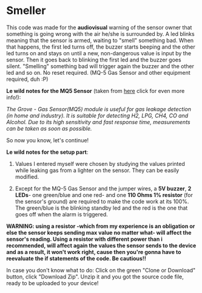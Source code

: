 # Smeller
This code was made for the **audiovisual** warning of the sensor owner that something is going wrong with the air he/she is surrounded by. A led blinks meaning that the sensor is armed, waiting to "smell" something bad. When that happens, the first led turns off, the buzzer starts beeping and the other led turns on and stays on until a new, non-dangerous value is input by the sensor. Then it goes back to blinking the first led and the buzzer goes silent. "Smelling" something bad will trigger again the buzzer and the other led and so on. No reset required. (MQ-5 Gas Sensor and other equipment required, duh :P)


**Le wild notes for the MQ5 Sensor** (taken  from [here](http://wiki.seeed.cc/Grove-Gas_Sensor-MQ5/) click for even more info!):

*The Grove - Gas Sensor(MQ5) module is useful for gas leakage detection (in home and industry). It is suitable for detecting H2, LPG, CH4, CO and Alcohol. Due to its high sensitivity and fast response time, measurements can be taken as soon as possible.*

So now you know, let's continue!

**Le wild notes for the setup part**: 

1) Values I entered myself were chosen by studying the values printed while leaking gas from a lighter on the sensor. They can be easily modified. 
 
2) Except for the MQ-5 Gas Sensor and the jumper wires, a **5V buzzer**, **2 LEDs**- one green/blue and one red- and one **110 Ohms 1% resistor** (for the sensor's ground) are required to make the code work at its 100%. The green/blue is the blinking standby led and the red is the one that goes off when the alarm is triggered.  

**WARNING: using a resistor -which from my experience is an obligation or else the sensor keeps sending max value no matter what- will affect the sensor's reading. Using a resistor with different power than i recommended, will affect again the values the sensor sends to the device and as a result, it won't work right, cause then you're gonna have to reevaluate the if statements of the code. Be cautious!!** 


In case you don't know what to do: Click on the green "Clone or Download" button, click "Download Zip". Unzip it and you got the source code file, ready to be uploaded to your device!
